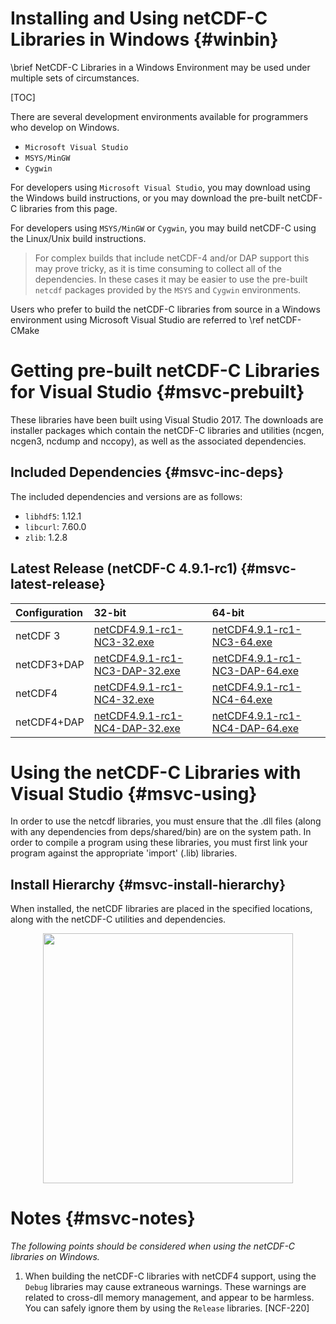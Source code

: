 Installing and Using netCDF-C Libraries in Windows {#winbin}
==================================================

\brief NetCDF-C Libraries in a Windows Environment may be used under multiple sets of circumstances.

[TOC]

There are several development environments available for programmers who develop on Windows.

* `Microsoft Visual Studio `
* `MSYS/MinGW`
* `Cygwin`

For developers using `Microsoft Visual Studio`, you may download using the Windows build instructions, or you may download the pre-built netCDF-C libraries from this page.

For developers using `MSYS/MinGW` or `Cygwin`, you may build netCDF-C using the Linux/Unix build instructions.

> For complex builds that include netCDF-4 and/or DAP support this may prove tricky, as it is time consuming to collect all of the dependencies.  In these cases it may be easier to use the pre-built `netcdf` packages provided by the `MSYS` and `Cygwin` environments.

Users who prefer to build the netCDF-C libraries from source in a Windows environment using Microsoft Visual Studio are referred to \ref netCDF-CMake

# Getting pre-built netCDF-C Libraries for Visual Studio {#msvc-prebuilt}

These libraries have been built using Visual Studio 2017.  The downloads are installer packages which contain the netCDF-C libraries and utilities (ncgen, ncgen3, ncdump and nccopy), as well as the associated dependencies.


## Included Dependencies {#msvc-inc-deps}

The included dependencies and versions are as follows:

* `libhdf5`: 1.12.1
* `libcurl`: 7.60.0
* `zlib`:    1.2.8

## Latest Release (netCDF-C 4.9.1-rc1) {#msvc-latest-release}

Configuration		| 32-bit 						| 64-bit |
:-------------------|:--------							|:-------|
netCDF 3		| [netCDF4.9.1-rc1-NC3-32.exe][r1]		| [netCDF4.9.1-rc1-NC3-64.exe][r5]
netCDF3+DAP		| [netCDF4.9.1-rc1-NC3-DAP-32.exe][r2]	| [netCDF4.9.1-rc1-NC3-DAP-64.exe][r6]
netCDF4			| [netCDF4.9.1-rc1-NC4-32.exe][r3]		| [netCDF4.9.1-rc1-NC4-64.exe][r7]
netCDF4+DAP		| [netCDF4.9.1-rc1-NC4-DAP-32.exe][r4]	| [netCDF4.9.1-rc1-NC4-DAP-64.exe][r8]

# Using the netCDF-C Libraries with Visual Studio {#msvc-using}

In order to use the netcdf libraries, you must ensure that the .dll files (along with any dependencies from deps/shared/bin) are on the system path. In order to compile a program using these libraries, you must first link your program against the appropriate 'import' (.lib) libraries.

## Install Hierarchy {#msvc-install-hierarchy}

When installed, the netCDF libraries are placed in the specified locations, along with the netCDF-C utilities and dependencies.

<center>
<IMG SRC="InstallTreeWindows.png" width="400"/>
</center>

# Notes {#msvc-notes}

*The following points should be considered when using the netCDF-C libraries on Windows.*

1. When building the netCDF-C libraries with netCDF4 support, using the `Debug` libraries may cause extraneous warnings. These warnings are related to cross-dll memory management, and appear to be harmless. You can safely ignore them by using the `Release` libraries. [NCF-220]


[r1]: https://downloads.unidata.ucar.edu/netcdf-c/4.9.1-rc1/netCDF4.9.1-rc1-NC3-32.exe
[r2]: https://downloads.unidata.ucar.edu/netcdf-c/4.9.1-rc1/netCDF4.9.1-rc1-NC3-DAP-32.exe
[r3]: https://downloads.unidata.ucar.edu/netcdf-c/4.9.1-rc1/netCDF4.9.1-rc1-NC4-32.exe
[r4]: https://downloads.unidata.ucar.edu/netcdf-c/4.9.1-rc1/netCDF4.9.1-rc1-NC4-DAP-32.exe
[r5]: https://downloads.unidata.ucar.edu/netcdf-c/4.9.1-rc1/netCDF4.9.1-rc1-NC3-64.exe
[r6]: https://downloads.unidata.ucar.edu/netcdf-c/4.9.1-rc1/netCDF4.9.1-rc1-NC3-DAP-64.exe
[r7]: https://downloads.unidata.ucar.edu/netcdf-c/4.9.1-rc1/netCDF4.9.1-rc1-NC4-64.exe
[r8]: https://downloads.unidata.ucar.edu/netcdf-c/4.9.1-rc1/netCDF4.9.1-rc1-NC4-DAP-64.exe
